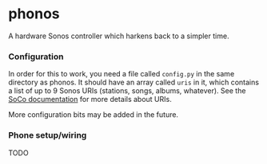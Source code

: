 # phonos

A hardware Sonos controller which harkens back to a simpler time.

### Configuration

In order for this to work, you need a file called `config.py` in the same directory as phonos. It should have an array called `uris` in it, which contains a list of up to 9 Sonos URIs (stations, songs, albums, whatever). See the [SoCo documentation](http://docs.python-soco.com/en/latest/index.html) for more details about URIs.

More configuration bits may be added in the future.

### Phone setup/wiring

TODO
